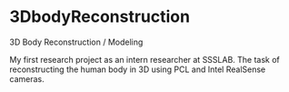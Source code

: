# 3DbodyReconstruction
3D Body Reconstruction / Modeling

My first research project as an intern researcher at SSSLAB. The task of reconstructing the human body in 3D using PCL and Intel RealSense cameras.
